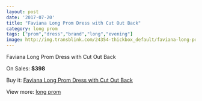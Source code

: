 ```yaml
---
layout: post
date: '2017-07-20'
title: "Faviana Long Prom Dress with Cut Out Back"
category: long prom
tags: ["prom","dress","brand","long","evening"]
image: http://img.transblink.com/24354-thickbox_default/faviana-long-prom-dress-with-cut-out-back.jpg
---
```

Faviana Long Prom Dress with Cut Out Back

On Sales: **$398**
<a href="https://www.transblink.com/en/long-prom/7706-faviana-long-prom-dress-with-cut-out-back.html"><amp-img layout="responsive" width="600" height="600" src="//img.transblink.com/24354-thickbox_default/faviana-long-prom-dress-with-cut-out-back.jpg" alt="Faviana Long Prom Dress with Cut Out Back 0" /></a>
<a href="https://www.transblink.com/en/long-prom/7706-faviana-long-prom-dress-with-cut-out-back.html"><amp-img layout="responsive" width="600" height="600" src="//img.transblink.com/24357-thickbox_default/faviana-long-prom-dress-with-cut-out-back.jpg" alt="Faviana Long Prom Dress with Cut Out Back 1" /></a>
<a href="https://www.transblink.com/en/long-prom/7706-faviana-long-prom-dress-with-cut-out-back.html"><amp-img layout="responsive" width="600" height="600" src="//img.transblink.com/24356-thickbox_default/faviana-long-prom-dress-with-cut-out-back.jpg" alt="Faviana Long Prom Dress with Cut Out Back 2" /></a>
<a href="https://www.transblink.com/en/long-prom/7706-faviana-long-prom-dress-with-cut-out-back.html"><amp-img layout="responsive" width="600" height="600" src="//img.transblink.com/24355-thickbox_default/faviana-long-prom-dress-with-cut-out-back.jpg" alt="Faviana Long Prom Dress with Cut Out Back 3" /></a>

Buy it: [Faviana Long Prom Dress with Cut Out Back](https://www.transblink.com/en/long-prom/7706-faviana-long-prom-dress-with-cut-out-back.html "Faviana Long Prom Dress with Cut Out Back")

View more: [long prom](https://www.transblink.com/en/58-long-prom "long prom")